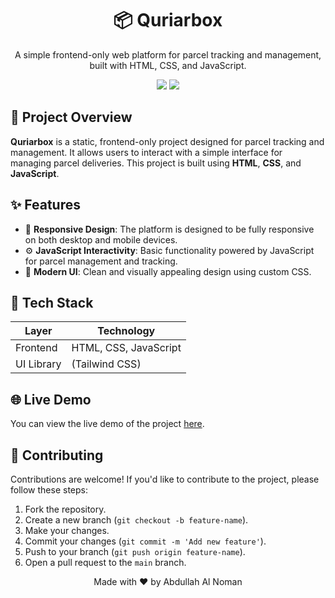 <h1 align="center">📦 Quriarbox</h1>
<p align="center">
  A simple frontend-only web platform for parcel tracking and management, built with HTML, CSS, and JavaScript.
</p>

<p align="center">
  <img src="https://img.shields.io/badge/Status-Active-success?style=flat-square"/>
  <img src="https://img.shields.io/badge/Frontend-HTML%20%7C%20CSS%20%7C%20JavaScript-informational?style=flat-square"/>
</p>


## 📌 Project Overview

**Quriarbox** is a static, frontend-only project designed for parcel tracking and management. It allows users to interact with a simple interface for managing parcel deliveries. This project is built using **HTML**, **CSS**, and **JavaScript**.

## ✨ Features

- 🎨 **Responsive Design**: The platform is designed to be fully responsive on both desktop and mobile devices.
- ⚙️ **JavaScript Interactivity**: Basic functionality powered by JavaScript for parcel management and tracking.
- 🎨 **Modern UI**: Clean and visually appealing design using custom CSS.

## 🧰 Tech Stack

| Layer       | Technology                      |
|-------------|----------------------------------|
| Frontend    | HTML, CSS, JavaScript            |
| UI Library  | (Tailwind CSS) |



## 🌐 Live Demo

You can view the live demo of the project [here](https://quriers.netlify.app/).


## 🤝 Contributing

Contributions are welcome! If you'd like to contribute to the project, please follow these steps:

1. Fork the repository.
2. Create a new branch (`git checkout -b feature-name`).
3. Make your changes.
4. Commit your changes (`git commit -m 'Add new feature'`).
5. Push to your branch (`git push origin feature-name`).
6. Open a pull request to the `main` branch.

<p align="center">
  Made with ❤️ by Abdullah Al Noman
</p>
